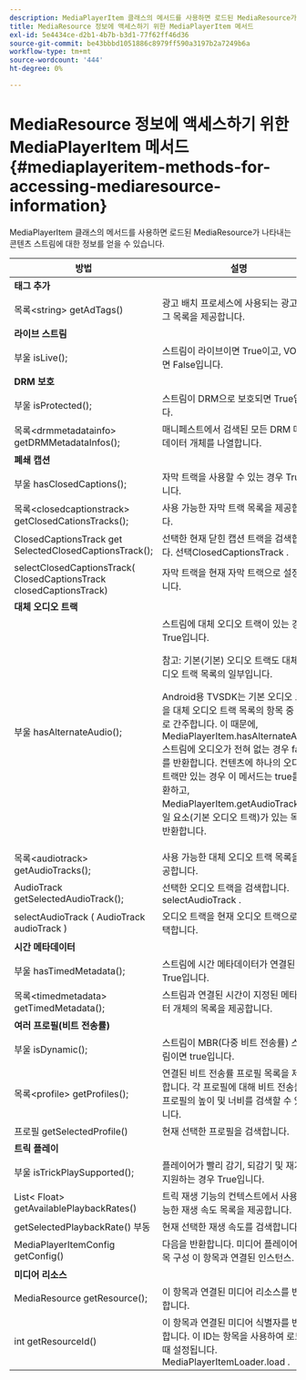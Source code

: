 ```yaml
---
description: MediaPlayerItem 클래스의 메서드를 사용하면 로드된 MediaResource가 나타내는 콘텐츠 스트림에 대한 정보를 얻을 수 있습니다.
title: MediaResource 정보에 액세스하기 위한 MediaPlayerItem 메서드
exl-id: 5e4434ce-d2b1-4b7b-b3d1-77f62ff46d36
source-git-commit: be43bbbd1051886c8979ff590a3197b2a7249b6a
workflow-type: tm+mt
source-wordcount: '444'
ht-degree: 0%

---
```


# MediaResource 정보에 액세스하기 위한 MediaPlayerItem 메서드 {#mediaplayeritem-methods-for-accessing-mediaresource-information}

MediaPlayerItem 클래스의 메서드를 사용하면 로드된 MediaResource가 나타내는 콘텐츠 스트림에 대한 정보를 얻을 수 있습니다.

<table frame="all" colsep="1" rowsep="1" id="table_F6006A9167044AC087A6ECB20B8CCD5D"> 
 <thead> 
  <tr rowsep="1"> 
   <th colname="2" class="entry"> 방법 </th> 
   <th colname="3" class="entry"> 설명 </th> 
  </tr> 
 </thead>
 <tbody> 
  <tr rowsep="1"> 
   <td colname="2"> <b>태그 추가</b> </td> 
   <td colname="3"> </td> 
  </tr> 
  <tr rowsep="1"> 
   <td colname="2"> <span class="codeph"> 목록&lt;string&gt; getAdTags() </span> </td> 
   <td colname="3"> 광고 배치 프로세스에 사용되는 광고 태그 목록을 제공합니다. </td> 
  </tr> 
  <tr rowsep="1"> 
   <td colname="2"> <b>라이브 스트림</b> </td> 
   <td colname="3"> </td> 
  </tr> 
  <tr rowsep="1"> 
   <td colname="2"> <span class="codeph"> 부울 isLive(); </span> </td> 
   <td colname="3"> 스트림이 라이브이면 True이고, VOD이면 False입니다. </td> 
  </tr> 
  <tr rowsep="1"> 
   <td colname="2"> <b>DRM 보호</b> </td> 
   <td colname="3"> </td> 
  </tr> 
  <tr rowsep="1"> 
   <td colname="2"> <span class="codeph"> 부울 isProtected(); </span> </td> 
   <td colname="3"> 스트림이 DRM으로 보호되면 True입니다. </td> 
  </tr> 
  <tr rowsep="1"> 
   <td colname="2"> <span class="codeph"> 목록&lt;drmmetadatainfo&gt; getDRMMetadataInfos(); </span> </td> 
   <td colname="3"> 매니페스트에서 검색된 모든 DRM 메타데이터 개체를 나열합니다. </td> 
  </tr> 
  <tr rowsep="1"> 
   <td colname="2"> <b>폐쇄 캡션</b> </td> 
   <td colname="3"> </td> 
  </tr> 
  <tr rowsep="1"> 
   <td colname="2"> <span class="codeph"> 부울 hasClosedCaptions(); </span> </td> 
   <td colname="3"> 자막 트랙을 사용할 수 있는 경우 True입니다. </td> 
  </tr> 
  <tr rowsep="1"> 
   <td colname="2"> <span class="codeph"> 목록&lt;closedcaptionstrack&gt; getClosedCationsTracks(); </span> </td> 
   <td colname="3"> 사용 가능한 자막 트랙 목록을 제공합니다. </td> 
  </tr> 
  <tr rowsep="1"> 
   <td colname="2"> <span class="codeph"> ClosedCaptionsTrack get SelectedClosedCaptionsTrack(); </span> </td> 
   <td colname="3"> 선택한 현재 닫힌 캡션 트랙을 검색합니다. <span class="codeph"> 선택ClosedCaptionsTrack </span>. </td> 
  </tr> 
  <tr rowsep="1"> 
   <td colname="2"> <span class="codeph"> selectClosedCaptionsTrack( ClosedCaptionsTrack closedCaptionsTrack) </span> </td> 
   <td colname="3"> 자막 트랙을 현재 자막 트랙으로 설정합니다. </td> 
  </tr> 
  <tr rowsep="1"> 
   <td colname="2"> <b>대체 오디오 트랙</b> </td> 
   <td colname="3"> </td> 
  </tr> 
  <tr rowsep="1"> 
   <td colname="2"> <span class="codeph"> 부울 hasAlternateAudio(); </span> </td> 
   <td colname="3"> 스트림에 대체 오디오 트랙이 있는 경우 True입니다. <p>참고: 기본(기본) 오디오 트랙도 대체 오디오 트랙 목록의 일부입니다. </p> <p>Android용 TVSDK는 기본 오디오 트랙을 대체 오디오 트랙 목록의 항목 중 하나로 간주합니다. 이 때문에, <span class="codeph"> MediaPlayerItem.hasAlternateAudio </span> 스트림에 오디오가 전혀 없는 경우 false를 반환합니다. 컨텐츠에 하나의 오디오 트랙만 있는 경우 이 메서드는 true를 반환하고, <span class="codeph"> MediaPlayerItem.getAudioTracks </span> 단일 요소(기본 오디오 트랙)가 있는 목록을 반환합니다. </p> </td> 
  </tr> 
  <tr rowsep="1"> 
   <td colname="2"> <span class="codeph"> 목록&lt;audiotrack&gt; getAudioTracks(); </span> </td> 
   <td colname="3"> 사용 가능한 대체 오디오 트랙 목록을 제공합니다. </td> 
  </tr> 
  <tr rowsep="1"> 
   <td colname="2"> <span class="codeph"> AudioTrack getSelectedAudioTrack(); </span> </td> 
   <td colname="3"> 선택한 오디오 트랙을 검색합니다. <span class="codeph"> selectAudioTrack </span>. </td> 
  </tr> 
  <tr rowsep="1"> 
   <td colname="2"> <span class="codeph"> selectAudioTrack ( AudioTrack audioTrack ) </span> </td> 
   <td colname="3"> 오디오 트랙을 현재 오디오 트랙으로 선택합니다. </td> 
  </tr> 
  <tr rowsep="1"> 
   <td colname="2"> <b>시간 메타데이터</b> </td> 
   <td colname="3"> </td> 
  </tr> 
  <tr rowsep="1"> 
   <td colname="2"> <span class="codeph"> 부울 hasTimedMetadata(); </span> </td> 
   <td colname="3"> 스트림에 시간 메타데이터가 연결된 경우 True입니다. </td> 
  </tr> 
  <tr rowsep="1"> 
   <td colname="2"> <span class="codeph"> 목록&lt;timedmetadata&gt; getTimedMetadata(); </span> </td> 
   <td colname="3"> 스트림과 연결된 시간이 지정된 메타데이터 개체의 목록을 제공합니다. </td> 
  </tr> 
  <tr rowsep="1"> 
   <td colname="2"> <b>여러 프로필(비트 전송률)</b> </td> 
   <td colname="3"> </td> 
  </tr> 
  <tr rowsep="1"> 
   <td colname="2"> <span class="codeph"> 부울 isDynamic(); </span> </td> 
   <td colname="3"> 스트림이 MBR(다중 비트 전송률) 스트림이면 true입니다. </td> 
  </tr> 
  <tr rowsep="1"> 
   <td colname="2"> <span class="codeph"> 목록&lt;profile&gt; getProfiles(); </span> </td> 
   <td colname="3"> 연결된 비트 전송률 프로필 목록을 제공합니다. 각 프로필에 대해 비트 전송률과 프로필의 높이 및 너비를 검색할 수 있습니다. </td> 
  </tr> 
  <tr rowsep="1"> 
   <td colname="2"> <span class="codeph"> 프로필 getSelectedProfile() </span> </td> 
   <td colname="3"> 현재 선택한 프로필을 검색합니다. </td> 
  </tr> 
  <tr rowsep="1"> 
   <td colname="2"> <b>트릭 플레이</b> </td> 
   <td colname="3"> </td> 
  </tr> 
  <tr rowsep="1"> 
   <td colname="2"> <span class="codeph"> 부울 isTrickPlaySupported(); </span> </td> 
   <td colname="3"> 플레이어가 빨리 감기, 되감기 및 재개를 지원하는 경우 True입니다. </td> 
  </tr> 
  <tr rowsep="1"> 
   <td colname="2"> <span class="codeph"> List&lt; Float&gt; getAvailablePlaybackRates() </span> </td> 
   <td colname="3"> 트릭 재생 기능의 컨텍스트에서 사용 가능한 재생 속도 목록을 제공합니다. </td> 
  </tr> 
  <tr rowsep="1"> 
   <td colname="2"> <span class="codeph"> getSelectedPlaybackRate() 부동 </span> </td> 
   <td colname="3"> 현재 선택한 재생 속도를 검색합니다. </td> 
  </tr> 
  <tr rowsep="1"> 
   <td colname="2"> <span class="codeph"> MediaPlayerItemConfig getConfig() </span> </td> 
   <td colname="3"> 다음을 반환합니다. <span class="codeph"> 미디어 플레이어 항목 구성 </span> 이 항목과 연결된 인스턴스. </td> 
  </tr> 
  <tr rowsep="1"> 
   <td colname="2"> <b>미디어 리소스</b> </td> 
   <td colname="3"> </td> 
  </tr> 
  <tr rowsep="1"> 
   <td colname="2"> <span class="codeph"> MediaResource getResource(); </span> </td> 
   <td colname="3"> 이 항목과 연결된 미디어 리소스를 반환합니다. </td> 
  </tr> 
  <tr rowsep="0"> 
   <td colname="2"> <span class="codeph"> int getResourceId() </span> </td> 
   <td colname="3"> 이 항목과 연결된 미디어 식별자를 반환합니다. 이 ID는 항목을 사용하여 로드할 때 설정됩니다. <span class="codeph"> MediaPlayerItemLoader.load </span>. </td> 
  </tr> 
 </tbody> 
</table>
